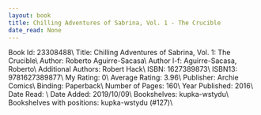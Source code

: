 ```yaml
---
layout: book
title: Chilling Adventures of Sabrina, Vol. 1 - The Crucible
date_read: None
---
```


Book Id: 23308488\ 
Title: Chilling Adventures of Sabrina, Vol. 1: The Crucible\ 
Author: Roberto Aguirre-Sacasa\ 
Author l-f: Aguirre-Sacasa, Roberto\ 
Additional Authors: Robert Hack\ 
ISBN: 1627389873\ 
ISBN13: 9781627389877\ 
My Rating: 0\ 
Average Rating: 3.96\ 
Publisher: Archie Comics\ 
Binding: Paperback\ 
Number of Pages: 160\ 
Year Published: 2016\ 
Date Read: \ 
Date Added: 2019/10/09\ 
Bookshelves: kupka-wstydu\ 
Bookshelves with positions: kupka-wstydu (#127)\ 

